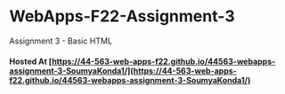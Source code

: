 # WebApps-F22-Assignment-3
Assignment 3 - Basic HTML
#### Hosted At [https://44-563-web-apps-f22.github.io/44563-webapps-assignment-3-SoumyaKonda1/](https://44-563-web-apps-f22.github.io/44563-webapps-assignment-3-SoumyaKonda1/)
